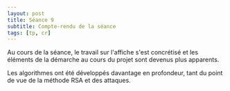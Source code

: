 ```yaml
---
layout: post
title: Séance 9
subtitle: Compte-rendu de la séance
tags: [tp, cr]
---
```


Au cours de la séance, le travail sur l'affiche s'est concrétisé et les éléments de la démarche au cours du projet sont devenus plus apparents.

Les algorithmes ont été développés davantage en profondeur, tant du point de vue de la méthode RSA et des attaques.
